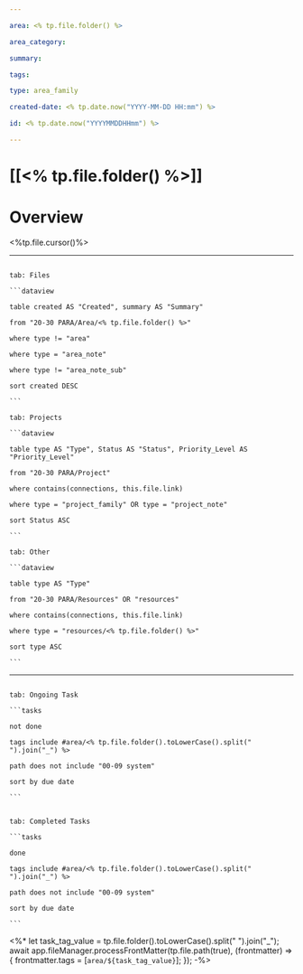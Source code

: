```yaml
---

area: <% tp.file.folder() %>

area_category:

summary:

tags:

type: area_family

created-date: <% tp.date.now("YYYY-MM-DD HH:mm") %>

id: <% tp.date.now("YYYYMMDDHHmm") %>

---
```


# [[<% tp.file.folder() %>]]

# Overview

<%tp.file.cursor()%>

---

````tabs

tab: Files

```dataview

table created AS "Created", summary AS "Summary"

from "20-30 PARA/Area/<% tp.file.folder() %>"

where type != "area"

where type = "area_note"

where type != "area_note_sub"

sort created DESC

```

tab: Projects

```dataview

table type AS "Type", Status AS "Status", Priority_Level AS "Priority_Level"

from "20-30 PARA/Project"

where contains(connections, this.file.link)

where type = "project_family" OR type = "project_note"

sort Status ASC

```

tab: Other

```dataview

table type AS "Type"

from "20-30 PARA/Resources" OR "resources"

where contains(connections, this.file.link)

where type = "resources/<% tp.file.folder() %>"

sort type ASC

```

````

---
  

````tabs

tab: Ongoing Task

```tasks

not done

tags include #area/<% tp.file.folder().toLowerCase().split(" ").join("_") %>

path does not include "00-09 system"

sort by due date

```

````

````tabs

tab: Completed Tasks

```tasks

done

tags include #area/<% tp.file.folder().toLowerCase().split(" ").join("_") %>

path does not include "00-09 system"

sort by due date

```

````

  

<%* 
let task_tag_value = tp.file.folder().toLowerCase().split(" ").join("_");
await app.fileManager.processFrontMatter(tp.file.path(true), (frontmatter) => {
    frontmatter.tags = [`area/${task_tag_value}`];
});
-%>

